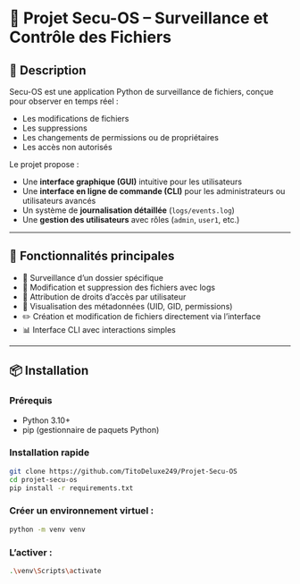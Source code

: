 # 🔐 Projet Secu-OS – Surveillance et Contrôle des Fichiers

## 🧠 Description

Secu-OS est une application Python de surveillance de fichiers, conçue pour observer en temps réel :
- Les modifications de fichiers
- Les suppressions
- Les changements de permissions ou de propriétaires
- Les accès non autorisés

Le projet propose :
- Une **interface graphique (GUI)** intuitive pour les utilisateurs
- Une **interface en ligne de commande (CLI)** pour les administrateurs ou utilisateurs avancés
- Un système de **journalisation détaillée** (`logs/events.log`)
- Une **gestion des utilisateurs** avec rôles (`admin`, `user1`, etc.)

---

## 🚀 Fonctionnalités principales

- 📁 Surveillance d’un dossier spécifique
- 📝 Modification et suppression des fichiers avec logs
- 👮 Attribution de droits d’accès par utilisateur
- 📄 Visualisation des métadonnées (UID, GID, permissions)
- ✏️ Création et modification de fichiers directement via l’interface
- 📊 Interface CLI avec interactions simples

---

## 📦 Installation

### Prérequis

- Python 3.10+
- pip (gestionnaire de paquets Python)

### Installation rapide

```bash
git clone https://github.com/TitoDeluxe249/Projet-Secu-OS
cd projet-secu-os
pip install -r requirements.txt
```
### Créer un environnement virtuel :

```bash
python -m venv venv
```

### L’activer :

```bash
.\venv\Scripts\activate
```
